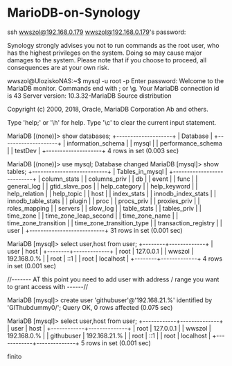 # MarioDB-on-Synology

ssh wwszol@192.168.0.179
wwszol@192.168.0.179's password: 

Synology strongly advises you not to run commands as the root user, who has
the highest privileges on the system. Doing so may cause major damages
to the system. Please note that if you choose to proceed, all consequences are
at your own risk.

wwszol@UloziskoNAS:~$ mysql -u root -p
Enter password: 
Welcome to the MariaDB monitor.  Commands end with ; or \g.
Your MariaDB connection id is 43
Server version: 10.3.32-MariaDB Source distribution

Copyright (c) 2000, 2018, Oracle, MariaDB Corporation Ab and others.

Type 'help;' or '\h' for help. Type '\c' to clear the current input statement.

MariaDB [(none)]> show databases;
+--------------------+
| Database           |
+--------------------+
| information_schema |
| mysql              |
| performance_schema |
| testDev            |
+--------------------+
4 rows in set (0.003 sec)

MariaDB [(none)]> use mysql;
Database changed
MariaDB [mysql]> show tables;
+---------------------------+
| Tables_in_mysql           |
+---------------------------+
| column_stats              |
| columns_priv              |
| db                        |
| event                     |
| func                      |
| general_log               |
| gtid_slave_pos            |
| help_category             |
| help_keyword              |
| help_relation             |
| help_topic                |
| host                      |
| index_stats               |
| innodb_index_stats        |
| innodb_table_stats        |
| plugin                    |
| proc                      |
| procs_priv                |
| proxies_priv              |
| roles_mapping             |
| servers                   |
| slow_log                  |
| table_stats               |
| tables_priv               |
| time_zone                 |
| time_zone_leap_second     |
| time_zone_name            |
| time_zone_transition      |
| time_zone_transition_type |
| transaction_registry      |
| user                      |
+---------------------------+
31 rows in set (0.001 sec)

MariaDB [mysql]> select user,host from user;
+--------+-------------+
| user   | host        |
+--------+-------------+
| root   | 127.0.0.1   |
| wwszol | 192.168.0.% |
| root   | ::1         |
| root   | localhost   |
+--------+-------------+
4 rows in set (0.001 sec)

//------- AT this point you need to add user with address / range you want to grant access with ------//

MariaDB [mysql]> create user 'githubuser'@'192.168.21.%' identified by 'GIThubdummy0/';
Query OK, 0 rows affected (0.075 sec)

MariaDB [mysql]> select user,host from user;
+------------+--------------+
| user       | host         |
+------------+--------------+
| root       | 127.0.0.1    |
| wwszol     | 192.168.0.%  |
| githubuser | 192.168.21.% |
| root       | ::1          |
| root       | localhost    |
+------------+--------------+
5 rows in set (0.001 sec)

finito

